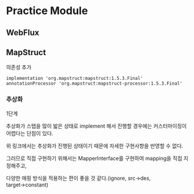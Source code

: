 # Practice Module

## WebFlux



## MapStruct

의존성 추가

```
implementation 'org.mapstruct:mapstruct:1.5.3.Final'
annotationProcessor 'org.mapstruct:mapstruct-processor:1.5.3.Final'
```

### 추상화

1단계

추상화가 스탭을 많이 밟은 상태로 implement 해서 진행할 경우에는 커스터마이징이 어렵다는 단점이 있다.

위 링크에서는 추상화가 진행된 상태이기 때문에 자세한 구현사항을 반영할 수 없다.

그러므로 직접 구현하기 위해서는 MapperInterface를 구현하여 mapping을 직접 지정해주고,

다양한 매핑 방식을 적용하는 편이 좋을 것 같다.(ignore, src→des, target→constant)
